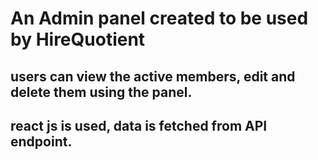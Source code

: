 # An Admin panel created to be used by HireQuotient

## users can view the active members, edit and delete them using the panel.

## react js is used, data is fetched from API endpoint.
